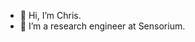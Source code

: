 - 👋 Hi, I’m Chris.
- 👀 I’m a research engineer at Sensorium.

<!---
cgubbin/cgubbin is a ✨ special ✨ repository because its `README.md` (this file) appears on your GitHub profile.
You can click the Preview link to take a look at your changes.
--->
